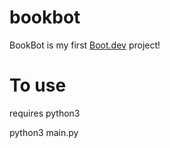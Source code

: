 # bookbot

BookBot is my first [Boot.dev](https://www.boot.dev) project!

# To use

requires python3

python3 main.py <file path>

